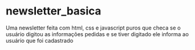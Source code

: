 # newsletter_basica
Uma newsletter feita com html, css e javascript puros que checa se o usuário digitou as informações pedidas e se tiver digitado ele informa ao usuário que foi cadastrado
